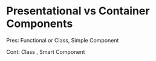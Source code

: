 # Presentational vs Container Components


<!-- Pre hooks -->
Pres: Functional or Class, Simple Component

Cont: Class , Smart Component